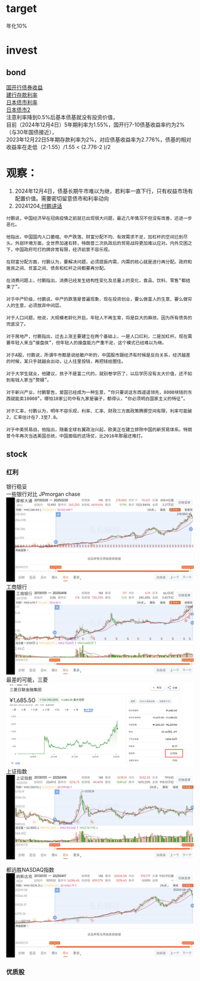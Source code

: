 # target
年化10%
# invest
## bond
[国开行债券收益](https://yield.chinabond.com.cn/gkh/index)   
[建行存款利率](https://ccb.com/cn/personal/interestv3/rate-tool-cunkuan.html)   
[日本债市利率](https://stock.finance.sina.com.cn/stock/go.php/vReport_Show/kind/industry/rptid/763453488313/index.phtml)   
[日本债市2](https://wallstreetcn.com/articles/3710081)   
注意利率降到0.5%后基本债基就没有投资价值，   
目前（2024年12月4日）5年期利率为1.55%，国开行7-10债基收益率约为2%（与30年国债接近），   
2023年12月22日5年期存款利率为2%，对应债基收益率为2.776%，债基的相对收益率在走低（2-1.55）/1.55 < (2.776-2 )/2   
# 观察：   
1. 2024年12月4日，债基长期牛市难以为继，若利率一直下行，只有权益市场有配置价值。需要密切留意债市和利率动向
2. 20241204,[付鹏讲话](https://www.quzaobao.com/news/china/202412/0331630.html)
```
付鹏说，中国经济早在冠病疫情之前就已出现很大问题，最近几年情况不但没有改善，还进一步恶化。

他指出，中国国内人口萎缩、中产跌落、财富分配不均、有效需求不足，加杠杆的空间已到尽头。外部环境方面，全世界加速右转，特朗普二次执政后的贸易战将更加难以应对。内外交困之下，中国政府可打的牌非常有限，经济前景不容乐观。

在财富分配方面，付鹏认为，要解决问题，必须提振内需，内需的核心就是进行再分配。政府和居民之间、贫富之间、债务和杠杆之间都要再分配。

在消费问题上，付鹏指出，消费已经发生结构性变化及总量上的变化，食品、饮料、零售“都结束了”。

对于中产阶级，付鹏说，中产的跌落是普遍现象，现在投资创业，要么做富人的生意、要么做穷人的生意，必须放弃中间层。

对于人口问题，他说，大规模老龄化开启，年轻人不再生育，将是巨大的麻烦，因为所有债务的兜底没了。

对于房地产，付鹏指出，过去上涨主要建立在两个基础上，一是人口红利，二是加杠杆。现在需要年轻人来当“接盘侠”，但年轻人的接盘能力严重不足，这个模式已经难以为继。

对于A股，付鹏说，所谓牛市都是说给散户听的，中国股市跟经济有时候是反向关系，经济越差的时候，某只手就越会出动，让人往里投钱，再把钱给圈住。

对于大学生就业，他建议，孩子不是富二代的，就别卷学历了，以后学历没有太大价值，还不如到有钱人家当“赘婿”。

对于新兴产业，付鹏警告，爱国已经成为一种生意，“你只要说这东西遥遥领先，8000块钱的东西就能卖18000”。哪怕10家公司中有九家是骗子，都得认，“你必须明白国家主义的特征”。

对于汇率，付鹏认为，明年不容乐观，利率、汇率、财政三方面政策腾挪空间有限，利率可能破2，汇率估计在7.3至7.8。

对于中美贸易战，他指出，随着全球右翼政治兴起，欧美正在建立排除中国的新贸易体系。特朗普今年再次当选美国总统，中国面临的这场仗，比2016年那届还难打。
```   

## stock
### 红利
银行稳妥    
一些银行对比
JPmorgan chase
![alt text](a664e451e2e95c3523dd95a63ed6d6e.jpg)
工商银行
![alt text](934414c2024808ba8be8891918ee61e.jpg)
最差的可能，三菱    
![alt text](0e0411d745056909043e36d62481fe3.png)
上证指数
![alt text](3abc23feabc5bf328ada7b58617e27c.jpg)

都远胜NASDAQ指数
![alt text](f63e686b280f5a48e312bfa4ddd67d2.jpg)

### 优质股

